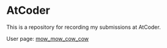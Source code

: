 # AtCoder
This is a repository for recording my submissions at AtCoder.

User page: [mow_mow_cow_cow](https://atcoder.jp/users/mow_mow_cow_cow)
